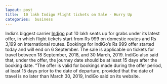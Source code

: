 ```yaml
---
layout: post
title:  10 lakh Indigo Flight tickets on Sale - Hurry Up
categories:  business
---
```

 
 India’s biggest carrier   [Indigo](https://www.goindigo.in/sale.html)  put 10 lakh seats up for grabs under its latest offer, in which flight tickets start from Rs 999 on domestic routes and Rs 3,199 on international routes. Bookings for IndiGo’s Rs 999 offer started today and will end on 6 September. The sale is applicable on tickets for travel between 18 September, 2018, and 30 March, 2019. IndiGo also said that, under the offer, the journey date should be at least 15 days after the booking date. “The offer is valid for bookings made during the offer period, at least 15 days prior to the date of departure, provided that the date of travel is no later than March 30, 2019, IndiGo said on its website.



 <amp-img  src="{{ site.baseurl }}/images/indigo.PNG"  layout="responsive"  width="800px"   height="300px"  ></amp-img>  


 


